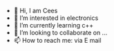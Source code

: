 - 👋 Hi, I am Cees
- 👀 I’m interested in electronics
- 🌱 I’m currently learning c++
- 💞️ I’m looking to collaborate on ...
- 📫 How to reach me: via E mail

<!---
vliegerfoto/vliegerfoto is a  repository because its `README.md` (this file) appears on your GitHub profile.
You can click the Preview link to take a look at your changes.
--->
